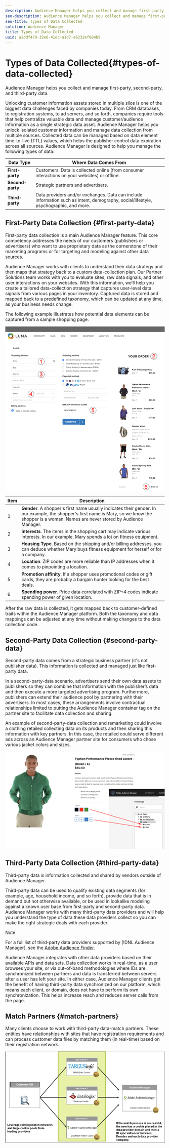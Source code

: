```yaml
---
description: Audience Manager helps you collect and manage first-party, second-party, and third-party data.
seo-description: Audience Manager helps you collect and manage first-party, second-party, and third-party data.
seo-title: Types of Data Collected
solution: Audience Manager
title: Types of Data Collected
uuid: a2ddf470-32e6-41ec-a1d7-a6232ef084b9
---
```


# Types of Data Collected{#types-of-data-collected}

Audience Manager helps you collect and manage first-party, second-party, and third-party data.

Unlocking customer information assets stored in multiple silos is one of the biggest data challenges faced by companies today. From CRM databases, to registration systems, to ad servers, and so forth, companies require tools that help centralize valuable data and manage customer/audience information as a single strategic data asset. Audience Manager helps you unlock isolated customer information and manage data collection from multiple sources. Collected data can be managed based on data element time-to-live (TTL) values, which helps the publisher control data expiration across all sources. Audience Manager is designed to help you manage the following types of data:  

|  Data Type  | Where Data Comes From  |
|---|---|
| **First-party** | Customers. Data is collected online (from consumer interactions on your websites) or offline.  |
| **Second-party** | Strategic partners and advertisers.  |
| **Third-party** | Data providers and/or exchanges. Data can include information such as intent, demography, social/lifestyle, psychographic, and more.  |

## First-Party Data Collection {#first-party-data}

First-party data collection is a main Audience Manager feature. This core competency addresses the needs of our customers (publishers or advertisers) who want to use proprietary data as the cornerstone of their marketing programs or for targeting and modeling against other data sources.

<!-- 

c_1st_party_data.xml

 -->

Audience Manager works with clients to understand their data strategy and then maps that strategy back to a custom data-collection plan. Our Partner Solutions team works with you to evaluate sites, raw data signals, and other user interactions on your websites. With this information, we’ll help you create a tailored data-collection strategy that captures user-level data signals from various pages in your inventory. Captured data is stored and mapped back to a predefined taxonomy, which can be updated at any time, as your business needs change.

The following example illustrates how potential data elements can be captured from a sample shopping page.

![shopping-cart-data](assets/shopping-cart-data.png)

|Item|Description|
|---|---|
|1|**Gender**. A shopper's first name usually indicates their gender. In our example, the shopper's first name is Mary, so we know the shopper is a woman. Names are never stored by Audience Manager.|
|2|**Interests**. The items in the shopping cart may indicate various interests. In our example, Mary spends a lot on fitness equipment.|
|3|**Housing Type**. Based on the shipping and/or billing addresses, you can deduce whether Mary buys fitness equipment for herself or for a company.|
|4|**Location**. ZIP codes are more reliable than IP addresses when it comes to pinpointing a location.|
|5|**Promotion affinity**. If a shopper uses promotional codes or gift cards, they are probably a bargain hunter looking for the best deals.|
|6|**Spending power**. Price data correlated with ZIP+4 codes indicate spending power of given location.|

After the raw data is collected, it gets mapped back to customer-defined traits within the Audience Manager platform. Both the taxonomy and data mappings can be adjusted at any time without making changes to the data collection code.

## Second-Party Data Collection {#second-party-data}

Second-party data comes from a strategic business partner (it's not publisher data). This information is collected and managed just like first-party data.

<!-- 

c_2nd_party_data.xml

 -->

In a second-party-data scenario, advertisers send their own data assets to publishers so they can combine that information with the publisher’s data and then execute a more targeted advertising program. Furthermore, publishers can extend their audience pool by partnering with their advertisers. In most cases, these arrangements involve contractual relationships limited to putting the Audience Manager container tag on the partner site to facilitate data collection and sharing.

An example of second-party-data collection and remarketing could involve a clothing retailed collecting data on its products and then sharing this information with key partners. In this case, the retailed could serve different ads across an Audience Manager partner site for consumers who chose various jacket colors and sizes.

![](assets/shopping-cart-traits.png)

## Third-Party Data Collection {#third-party-data}

Third-party data is information collected and shared by vendors outside of Audience Manager.

<!-- 

c_3rd_party_data.xml

 -->

Third-party data can be used to qualify existing data segments (for example, age, household income, and so forth), provide data that is in demand but not otherwise available, or be used in lookalike modeling against a known user base from first-party and second-party data. Audience Manager works with many third-party data providers and will help you understand the type of data these data providers collect so you can make the right strategic deals with each provider.

>[!NOTE]
>
>For a full list of third-party data providers supported by [!DNL Audience Manager], see the [Adobe Audience Finder](https://www.adobe-audience-finder.com/).

Audience Manager integrates with other data providers based on their available APIs and data sets. Data collection works in real-time, as a user browses your site, or via out-of-band methodologies where IDs are synchronized between partners and data is transferred between servers after a user has left your site. In either case, Audience Manager clients get the benefit of having third-party data synchronized on our platform, which means each client, or domain, does not have to perform its own synchronization. This helps increase reach and reduces server calls from the page.

## Match Partners {#match-partners}

Many clients choose to work with third-party data-match partners. These entities have relationships with sites that have registration requirements and can process customer data files by matching them (in real-time) based on their registration network.

![](assets/data_provider_match_700px.png)

